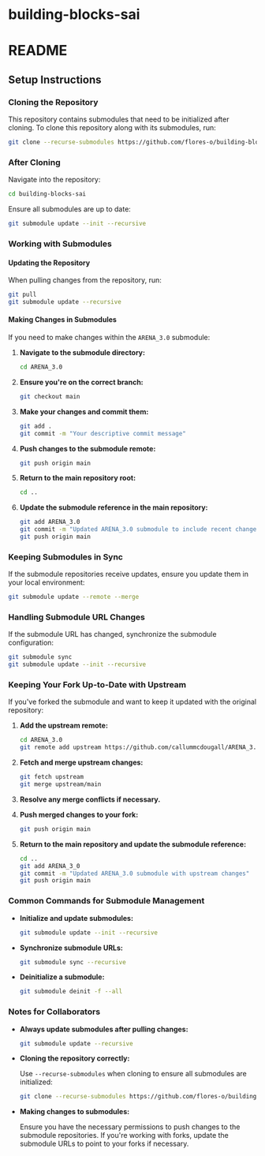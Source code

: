 # building-blocks-sai


# README

## Setup Instructions

### Cloning the Repository

This repository contains submodules that need to be initialized after cloning. To clone this repository along with its submodules, run:

```bash
git clone --recurse-submodules https://github.com/flores-o/building-blocks-sai.git
```

### After Cloning

Navigate into the repository:

```bash
cd building-blocks-sai
```

Ensure all submodules are up to date:

```bash
git submodule update --init --recursive
```

### Working with Submodules

#### Updating the Repository

When pulling changes from the repository, run:

```bash
git pull
git submodule update --recursive
```

#### Making Changes in Submodules

If you need to make changes within the `ARENA_3.0` submodule:

1. **Navigate to the submodule directory:**

   ```bash
   cd ARENA_3.0
   ```

2. **Ensure you're on the correct branch:**

   ```bash
   git checkout main
   ```

3. **Make your changes and commit them:**

   ```bash
   git add .
   git commit -m "Your descriptive commit message"
   ```

4. **Push changes to the submodule remote:**

   ```bash
   git push origin main
   ```

5. **Return to the main repository root:**

   ```bash
   cd ..
   ```

6. **Update the submodule reference in the main repository:**

   ```bash
   git add ARENA_3.0
   git commit -m "Updated ARENA_3.0 submodule to include recent changes"
   git push origin main
   ```

### Keeping Submodules in Sync

If the submodule repositories receive updates, ensure you update them in your local environment:

```bash
git submodule update --remote --merge
```

### Handling Submodule URL Changes

If the submodule URL has changed, synchronize the submodule configuration:

```bash
git submodule sync
git submodule update --init --recursive
```

### Keeping Your Fork Up-to-Date with Upstream

If you've forked the submodule and want to keep it updated with the original repository:

1. **Add the upstream remote:**

   ```bash
   cd ARENA_3.0
   git remote add upstream https://github.com/callummcdougall/ARENA_3.0.git
   ```

2. **Fetch and merge upstream changes:**

   ```bash
   git fetch upstream
   git merge upstream/main
   ```

3. **Resolve any merge conflicts if necessary.**

4. **Push merged changes to your fork:**

   ```bash
   git push origin main
   ```

5. **Return to the main repository and update the submodule reference:**

   ```bash
   cd ..
   git add ARENA_3_0
   git commit -m "Updated ARENA_3.0 submodule with upstream changes"
   git push origin main
   ```

### Common Commands for Submodule Management

- **Initialize and update submodules:**

  ```bash
  git submodule update --init --recursive
  ```

- **Synchronize submodule URLs:**

  ```bash
  git submodule sync --recursive
  ```

- **Deinitialize a submodule:**

  ```bash
  git submodule deinit -f --all
  ```

### Notes for Collaborators

- **Always update submodules after pulling changes:**

  ```bash
  git submodule update --recursive
  ```

- **Cloning the repository correctly:**

  Use `--recurse-submodules` when cloning to ensure all submodules are initialized:

  ```bash
  git clone --recurse-submodules https://github.com/flores-o/building-blocks-sai.git
  ```

- **Making changes to submodules:**

  Ensure you have the necessary permissions to push changes to the submodule repositories. If you're working with forks, update the submodule URLs to point to your forks if necessary.
